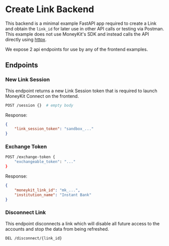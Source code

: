 # Create Link Backend

This backend is a minimal example FastAPI app required to create a Link and obtain the `link_id` for later use in other
API calls or testing via Postman. This example does not use MoneyKit's SDK and instead calls the API directly using
[httpx](https://www.python-httpx.org/).

We expose 2 api endpoints for use by any of the frontend examples.

## Endpoints

### New Link Session

This endpoint returns a new Link Session token that is required to launch MoneyKit Connect on the frontend.
```sh
POST /session {}  # empty body
```

Response:
```json
{
    "link_session_token": "sandbox_..."
}
```

### Exchange Token

```sh
POST /exchange-token {
    "exchangeable_token": "..."
}
```
Response:
```json
{
    "moneykit_link_id": "mk_...",
    "institution_name": "Instant Bank"
}
```

### Disconnect Link

This endpoint disconnects a link which will disable all future access to the accounts and stop the data from being
refreshed.

```sh
DEL /disconnect/{link_id}
```
